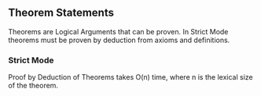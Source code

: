 ## Theorem Statements

Theorems are Logical Arguments that can be proven.
In Strict Mode theorems must be proven by deduction from axioms and definitions.

### Strict Mode

Proof by Deduction of Theorems takes O(n) time, where n is the lexical size of the theorem.
